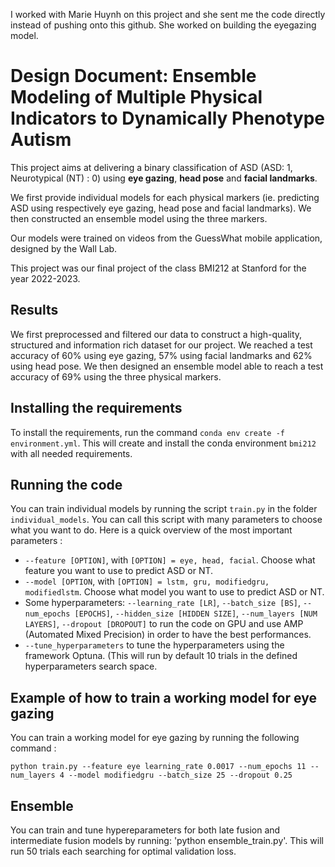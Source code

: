 I worked with Marie Huynh on this project and she sent me the code directly instead of pushing onto this github. She worked on building the eyegazing model.
# Design Document: Ensemble Modeling of Multiple Physical Indicators to Dynamically Phenotype Autism

This project aims at delivering a binary classification of ASD (ASD: 1, Neurotypical (NT) : 0) using **eye gazing**, **head pose** and **facial landmarks**. 

We first provide individual models for each physical markers (ie. predicting ASD using respectively eye gazing, head pose and facial landmarks). We then constructed an ensemble model using the three markers. 

Our models were trained on videos from the GuessWhat mobile application, designed by the Wall Lab. 

This project was our final project of the class BMI212 at Stanford for the year 2022-2023. 

## Results
We first preprocessed and filtered our data to construct a high-quality, structured and information rich dataset for our project. We reached a test accuracy of 60% using eye gazing, 57% using facial landmarks and 62% using head pose. We then designed an ensemble model able to reach a test accuracy of 69% using the three physical markers. 

## Installing the requirements
To install the requirements, run the command `conda env create -f environment.yml`. This will create and install the conda environment `bmi212` with all needed requirements. 

## Running the code
You can train individual models by running the script `train.py` in the folder `individual_models`. You can call this script with many parameters to choose what you want to do. Here is a quick overview of the most important parameters : 
- `--feature [OPTION]`, with `[OPTION] = eye, head, facial`. Choose what feature you want to use to predict ASD or NT.
- `--model [OPTION`, with `[OPTION] = lstm, gru, modifiedgru, modifiedlstm`. Choose what model you want to use to predict ASD or NT.
- Some hyperparameters: `--learning_rate [LR]`, `--batch_size [BS]`, `--num_epochs [EPOCHS]`, `--hidden_size [HIDDEN SIZE]`, `--num_layers [NUM LAYERS]`, `--dropout [DROPOUT]` to run the code on GPU and use AMP (Automated Mixed Precision) in order to have the best performances.
- `--tune_hyperparameters` to tune the hyperparameters using the framework Optuna. (This will run by default 10 trials in the defined hyperparameters search space. 

## Example of how to train a working model for eye gazing

You can train a working model for eye gazing by running the following command : 

`python train.py --feature eye learning_rate 0.0017 --num_epochs 11 --num_layers 4 --model modifiedgru --batch_size 25 --dropout 0.25`

## Ensemble
You can train and tune hypereparameters for both late fusion and intermediate fusion models by running: 'python ensemble_train.py'. This will run 50 trials each searching for optimal validation loss.
